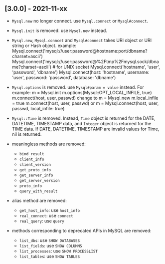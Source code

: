 ## [3.0.0] - 2021-11-xx

- `Mysql.new` no longer connect. use `Mysql.connect` or `Mysql#connect`.

- `Mysql.init` is removed. use `Mysql.new` instead.

- `Mysql.new`, `Mysql.conncet` and `Mysql#connect` takes URI object or URI string or Hash object.
  example:
      Mysql.connect('mysql://user:password@hostname:port/dbname?charset=ascii')
      Mysql.connect('mysql://user:password@%2Ftmp%2Fmysql.sock/dbname?charset=ascii') # for UNIX socket
      Mysql.connect('hostname', 'user', 'password', 'dbname')
      Mysql.connect(host: 'hostname', username: 'user', password: 'password', database: 'dbname')

- `Mysql.options` is removed. use `Mysql#param = value` instead.
  For example:
      m = Mysql.init
      m.options(Mysql::OPT_LOCAL_INFILE, true)
      m.connect(host, user, passwd)
  change to
      m = Mysql.new
      m.local_infile = true
      m.connect(host, user, passwd)
  or
      m = Mysql.connect(host, user, passwd, local_infile: true)

- `Mysql::Time` is removed.
  Instead, `Time` object is returned for the DATE, DATETIME, TIMESTAMP data,
  and `Integer` object is returned for the TIME data.
  If DATE, DATETIME, TIMESTAMP are invalid values for Time, nil is returned.

- meaningless methods are removed:
  * `bind_result`
  * `client_info`
  * `client_version`
  * `get_proto_info`
  * `get_server_info`
  * `get_server_version`
  * `proto_info`
  * `query_with_result`

- alias method are removed:
  * `get_host_info`: use `host_info`
  * `real_connect`: use `connect`
  * `real_query`: use `query`

- methods corresponding to deprecated APIs in MySQL are removed:
  * `list_dbs`: use `SHOW DATABASES`
  * `list_fields`: use `SHOW COLUMNS`
  * `list_processes`: use `SHOW PROCESSLIST`
  * `list_tables`: use `SHOW TABLES`
